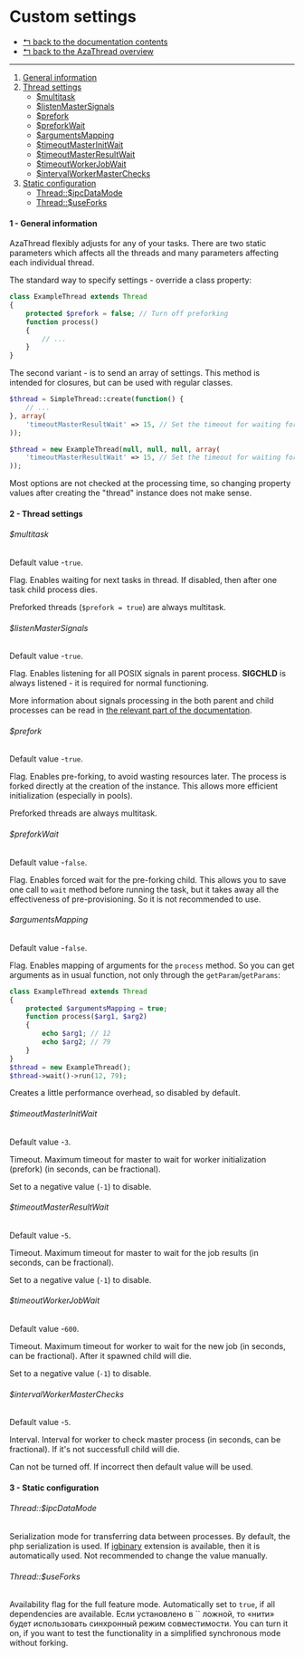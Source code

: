 Custom settings
===============

* [↰ back to the documentation contents](0.Index.md)
* [↰ back to the AzaThread overview](../../../../#azathread)


---


1. [General information](#1---general-information)
2. [Thread settings](#2---thread-settings)
   * [$multitask](#multitask)
   * [$listenMasterSignals](#listenmastersignals)
   * [$prefork](#prefork)
   * [$preforkWait](#preforkwait)
   * [$argumentsMapping](#argumentsmapping)
   * [$timeoutMasterInitWait](#timeoutmasterinitwait)
   * [$timeoutMasterResultWait](#timeoutmasterresultwait)
   * [$timeoutWorkerJobWait](#timeoutworkerjobwait)
   * [$intervalWorkerMasterChecks](#intervalworkermasterchecks)
3. [Static configuration](#3---static-configuration)
   * [Thread::$ipcDataMode](#threadipcdatamode)
   * [Thread::$useForks](#threaduseforks)



#### 1 - General information

AzaThread flexibly adjusts for any of your tasks. There are two static parameters which affects all the threads and many parameters affecting each individual thread.

The standard way to specify settings - override a class property:

```php
class ExampleThread extends Thread
{
	protected $prefork = false; // Turn off preforking
	function process()
	{
		// ...
	}
}
```

The second variant - is to send an array of settings. This method is intended for closures, but can be used with regular classes.

```php
$thread = SimpleThread::create(function() {
	// ...
}, array(
	'timeoutMasterResultWait' => 15, // Set the timeout for waiting for the result in 15 seconds
));
```

```php
$thread = new ExampleThread(null, null, null, array(
	'timeoutMasterResultWait' => 15, // Set the timeout for waiting for the result in 15 seconds
));
```

Most options are not checked at the processing time, so changing property values ​​after creating the "thread" instance does not make sense.



#### 2 - Thread settings


###### $multitask

Default value -`true`.

Flag. Enables waiting for next tasks in thread. If disabled, then after one task child process dies.

Preforked threads (`$prefork = true`) are always multitask.


###### $listenMasterSignals

Default value -`true`.

Flag. Enables listening for all POSIX signals in parent process. **SIGCHLD** is always listened - it is required for normal functioning.

More information about signals processing in the both parent and child processes can be read in [the relevant part of the documentation](5.Signals.md).


###### $prefork

Default value -`true`.

Flag. Enables pre-forking, to avoid wasting resources later. The process is forked directly at the creation of the instance. This allows more efficient initialization (especially in pools).

Preforked threads are always multitask.


###### $preforkWait

Default value -`false`.

Flag. Enables forced wait for the pre-forking child. This allows you to save one call to `wait` method before running the task, but it takes away all the effectiveness of pre-provisioning. So it is not recommended to use.


###### $argumentsMapping

Default value -`false`.

Flag. Enables mapping of arguments for the `process` method. So you can get arguments as in usual function, not only through the `getParam`/`getParams`:

```php
class ExampleThread extends Thread
{
	protected $argumentsMapping = true;
	function process($arg1, $arg2)
	{
		echo $arg1; // 12
		echo $arg2; // 79
	}
}
$thread = new ExampleThread();
$thread->wait()->run(12, 79);
```

Creates a little performance overhead, so disabled by default.


###### $timeoutMasterInitWait

Default value -`3`.

Timeout. Maximum timeout for master to wait for worker initialization (prefork) (in seconds, can be fractional).

Set to a negative value (`-1`) to disable.


###### $timeoutMasterResultWait

Default value -`5`.

Timeout. Maximum timeout for master to wait for the job results (in seconds, can be fractional).

Set to a negative value (`-1`) to disable.


###### $timeoutWorkerJobWait

Default value -`600`.

Timeout. Maximum timeout for worker to wait for the new job (in seconds, can be fractional). After it spawned child will die.

Set to a negative value (`-1`) to disable.


###### $intervalWorkerMasterChecks

Default value -`5`.

Interval. Interval for worker to check master process (in seconds, can be fractional). If it's not successfull child will die.

Can not be turned off. If incorrect then default value will be used.



#### 3 - Static configuration


###### Thread::$ipcDataMode

Serialization mode for transferring data between processes. By default, the php serialization is used. If [igbinary](http://pecl.php.net/package/igbinary) extension is available, then it is automatically used. Not recommended to change the value manually.


###### Thread::$useForks

Availability flag for the full feature mode. Automatically set to `true`, if all dependencies are available. Если установлено в `` ложной, то «нити» будет использовать синхронный режим совместимости. You can turn it on, if you want to test the functionality in a simplified synchronous mode without forking.
